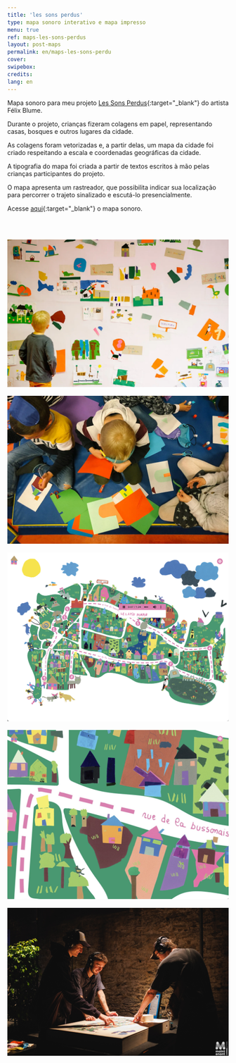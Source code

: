 ```yaml
---
title: 'les sons perdus'
type: mapa sonoro interativo e mapa impresso
menu: true
ref: maps-les-sons-perdus
layout: post-maps
permalink: en/maps-les-sons-perdu
cover:
swipebox: 
credits: 
lang: en
---
```


Mapa sonoro para meu projeto [Les Sons Perdus](https://felixblume.com/sonsperdus/){:target="_blank"} do artista Félix Blume.

Durante o projeto, crianças fizeram colagens em papel, representando casas, bosques e outros lugares da cidade.

As colagens foram vetorizadas e, a partir delas, um mapa da cidade foi criado respeitando a escala e coordenadas geográficas da cidade.

A tipografia do mapa foi criada a partir de textos escritos à mão pelas crianças participantes do projeto.

O mapa apresenta um rastreador, que possibilita indicar sua localização para percorrer o trajeto sinalizado e escutá-lo presencialmente.

Acesse [aqui](https://felixblume.com/lessonsperdus-carte.html){:target="_blank"} o mapa sonoro.

<br><br>

<img src="../assets/posts/Les-Sons-Perdus-30.png" class="img-border">
<br><br>

<img src="../assets/posts/Les-Sons-Perdus-23.png" class="img-border">
<br><br>

<img src="../assets/posts/maps-les-sons-perdus2.png" class="img-border">
<br><br>

<img src="../assets/posts/maps-les-sons-perdus1.png" class="img-border">
<br><br>

<img src="../assets/posts/maps-les-sons-perdus3.png" class="img-border">
<br><br>





